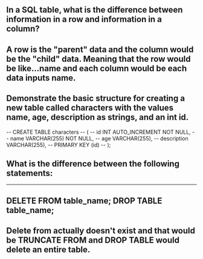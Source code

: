 ## In a SQL table, what is the difference between information in a row and information in a column?
A row is the "parent" data and the column would be the "child" data. Meaning that the row would be like...name and each column would be each data inputs name.
---

## Demonstrate the basic structure for creating a new table called characters with the values name, age, description as strings, and an int id.
-- CREATE TABLE characters
-- (
--   id INT AUTO_INCREMENT NOT NULL,
--   name VARCHAR(255) NOT NULL,
--   age VARCHAR(255),
--   description VARCHAR(255),
--   PRIMARY KEY (id)
-- );


## What is the difference between the following statements:
---
DELETE FROM table_name;
DROP TABLE table_name;
---
Delete from actually doesn't exist and that would be TRUNCATE FROM and DROP TABLE would delete an entire table.
---